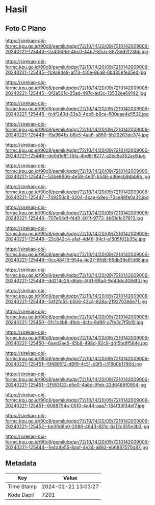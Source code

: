 # Hasil

## Foto C Plano

https://sirekap-obj-formc.kpu.go.id/90c8/pemilu/pdpr/72/10/14/20/09/7210142009006-20240221-125443--2a4060fd-4bc0-44b7-81cb-8873dd2f23bb.jpg

https://sirekap-obj-formc.kpu.go.id/90c8/pemilu/pdpr/72/10/14/20/09/7210142009006-20240221-125445--fc9a94e9-af73-410e-86a8-6bd359fe35ed.jpg

https://sirekap-obj-formc.kpu.go.id/90c8/pemilu/pdpr/72/10/14/20/09/7210142009006-20240221-125445--0f2a501c-25ad-497c-ad3c-13532ee69142.jpg

https://sirekap-obj-formc.kpu.go.id/90c8/pemilu/pdpr/72/10/14/20/09/7210142009006-20240221-125445--fc4f343d-33a3-4db5-b8ca-600eae4e5532.jpg

https://sirekap-obj-formc.kpu.go.id/90c8/pemilu/pdpr/72/10/14/20/09/7210142009006-20240221-125446--f9a964fb-b8e5-4aa6-a860-5b23263de374.jpg

https://sirekap-obj-formc.kpu.go.id/90c8/pemilu/pdpr/72/10/14/20/09/7210142009006-20240221-125446--de0d1e8f-f5fa-4bd9-8277-a2bc5a352ac6.jpg

https://sirekap-obj-formc.kpu.go.id/90c8/pemilu/pdpr/72/10/14/20/09/7210142009006-20240221-125447--52be8606-4e58-4e0f-b546-a36ecb9dbb8b.jpg

https://sirekap-obj-formc.kpu.go.id/90c8/pemilu/pdpr/72/10/14/20/09/7210142009006-20240221-125447--749250c8-0204-4cae-b9ec-70ce88fe0a32.jpg

https://sirekap-obj-formc.kpu.go.id/90c8/pemilu/pdpr/72/10/14/20/09/7210142009006-20240221-125448--707e64df-f4d9-401f-9773-4b61c1c07813.jpg

https://sirekap-obj-formc.kpu.go.id/90c8/pemilu/pdpr/72/10/14/20/09/7210142009006-20240221-125448--22c842c4-a1af-4d46-94cf-a1505f02b35e.jpg

https://sirekap-obj-formc.kpu.go.id/90c8/pemilu/pdpr/72/10/14/20/09/7210142009006-20240221-125448--0cc48416-954a-4c27-8fd8-66db39e61d68.jpg

https://sirekap-obj-formc.kpu.go.id/90c8/pemilu/pdpr/72/10/14/20/09/7210142009006-20240221-125449--dd214c26-d6ab-4fd1-88a4-9d43dc408df3.jpg

https://sirekap-obj-formc.kpu.go.id/90c8/pemilu/pdpr/72/10/14/20/09/7210142009006-20240221-125449--54f2fd55-b506-42c4-828a-219270366e71.jpg

https://sirekap-obj-formc.kpu.go.id/90c8/pemilu/pdpr/72/10/14/20/09/7210142009006-20240221-125450--5fc1c4b8-d9dc-4cfa-9d96-a7fe3c7f5b10.jpg

https://sirekap-obj-formc.kpu.go.id/90c8/pemilu/pdpr/72/10/14/20/09/7210142009006-20240221-125450--6aed2ee5-45b8-498d-92c9-d4f5bdff564e.jpg

https://sirekap-obj-formc.kpu.go.id/90c8/pemilu/pdpr/72/10/14/20/09/7210142009006-20240221-125451--5f4895f2-d6f9-4c51-b3f5-c118b0b1790d.jpg

https://sirekap-obj-formc.kpu.go.id/90c8/pemilu/pdpr/72/10/14/20/09/7210142009006-20240221-125451--2f583f23-d5e0-4a8d-9feb-22d6466f0904.jpg

https://sirekap-obj-formc.kpu.go.id/90c8/pemilu/pdpr/72/10/14/20/09/7210142009006-20240221-125451--6088794a-0510-4c44-aaa7-184f33f34ef7.jpg

https://sirekap-obj-formc.kpu.go.id/90c8/pemilu/pdpr/72/10/14/20/09/7210142009006-20240221-125452--be30d6b0-2086-4843-831c-6a12c355e3b3.jpg

https://sirekap-obj-formc.kpu.go.id/90c8/pemilu/pdpr/72/10/14/20/09/7210142009006-20240221-125444--1e4d4e55-8aaf-4e24-a883-eb6887070d87.jpg


## Metadata

| Key        | Value               |
| ---------- | ------------------- |
| Time Stamp | 2024-02-21 13:03:27 |
| Kode Dapil | 7201                |



